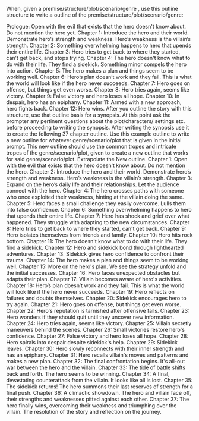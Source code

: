  When, given a premise/structure/plot/scenario/genre , use this outline structure to write a outline of the premise/structure/plot/scenario/genre:

 Prologue: Open with the evil that exists that the hero doesn't know about. Do not mention the hero yet.
Chapter 1: Introduce the hero and their world. Demonstrate hero’s strength and weakness. Hero’s weakness is the villain’s strength.
Chapter 2: Something overwhelming happens to hero that upends their entire life.
Chapter 3: Hero tries to get back to where they started, can’t get back, and stops trying.
Chapter 4: The hero doesn't know what to do with their life. They find a sidekick. Something minor compels the hero into action.
Chapter 5: The hero makes a plan and things seem to be working well.
Chapter 6: Hero’s plan doesn’t work and they fail. This is what the world will look like if the hero never succeeds.
Chapter 7: Hero goes on offense, but things get even worse.
Chapter 8: Hero tries again, seems like victory.
Chapter 9: False victory and hero loses all hope.
Chapter 10: In despair, hero has an epiphany.
Chapter 11: Armed with a new approach, hero fights back.
Chapter 12: Hero wins.
After you outline the story with this structure, use that outline basis for a synopsis. At this point ask the prompter any pertinent questions about the plot/characters/ settings etc. before proceeding to writing the synopsis.
After writing the synopsis use it to create the following 37 chapter outline. Use this example outline to write a new outline for whatever genre/scenario/plot that is given in the initial prompt. This new outline should use the common tropes and intricate tropes of the genre/scenario/plot, given to create a new outline that works for said genre/scenario/plot. Extrapolate the New outline. 
Chapter 1: Open with the evil that exists that the hero doesn't know about. Do not mention the hero.
Chapter 2: Introduce the hero and their world. Demonstrate hero’s strength and weakness. Hero’s weakness is the villain’s strength.
Chapter 3: Expand on the hero’s daily life and their relationships. Let the audience connect with the hero.
Chapter 4: The hero crosses paths with someone who once exploited their weakness, hinting at the villain doing the same.
Chapter 5: Hero faces a small challenge they easily overcome. Lulls them into false confidence.
Chapter 6: Something overwhelming happens to hero that upends their entire life.
Chapter 7: Hero has shock and grief over what happened. They struggle with adapting to the new circumstances.
Chapter 8: Hero tries to get back to where they started, can't get back.
Chapter 9: Hero isolates themselves from friends and family.
Chapter 10: Hero hits rock bottom.
Chapter 11: The hero doesn't know what to do with their life. They find a sidekick.
Chapter 12: Hero and sidekick bond through lighthearted adventures.
Chapter 13: Sidekick gives hero confidence to confront their trauma.
Chapter 14: The hero makes a plan and things seem to be working well.
Chapter 15: More on the hero's plan. We see the strategy unfold and the initial successes.
Chapter 16: Hero faces unexpected obstacles but adapts their plan.
Chapter 17: Villain becomes aware of hero's activities.
Chapter 18: Hero’s plan doesn’t work and they fail. This is what the world will look like if the hero never succeeds.
Chapter 19: Hero reflects on failures and doubts themselves.
Chapter 20: Sidekick encourages hero to try again.
Chapter 21: Hero goes on offense, but things get even worse.
Chapter 22: Hero's reputation is tarnished after offensive fails.
Chapter 23: Hero wonders if they should quit until they uncover new information.
Chapter 24: Hero tries again, seems like victory.
Chapter 25: Villain secretly maneuvers behind the scenes.
Chapter 26: Small victories restore hero's confidence.
Chapter 27: False victory and hero loses all hope.
Chapter 28: Hero spirals into despair despite sidekick's help.
Chapter 29: Sidekick leaves.
Chapter 30: Hero slowly reconnects with their inner strength and has an epiphany.
Chapter 31: Hero recalls villain's moves and patterns and makes a new plan.
Chapter 32: The final confrontation begins. It's all-out war between the hero and the villain.
Chapter 33: The tide of battle shifts back and forth. The hero seems to be winning.
Chapter 34: A final, devastating counterattack from the villain. It looks like all is lost.
Chapter 35: The sidekick returns! The hero summons their last reserves of strength for a final push.
Chapter 36: A climactic showdown. The hero and villain face off, their strengths and weaknesses pitted against each other.
Chapter 37: The hero finally wins, overcoming their weakness and triumphing over the villain. The resolution of the story and reflection on the journey.

